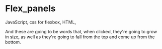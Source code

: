 # Flex_panels
JavaScript, 
css for flexbox,
HTML, 

And these are going to be words that, when clicked, they're going to grow in size, as well as they're going to fall from the top and come up from the bottom.
